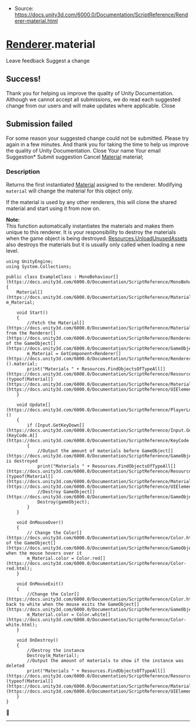 * Source: https://docs.unity3d.com/6000.0/Documentation/ScriptReference/Renderer-material.html

#  [Renderer](https://docs.unity3d.com/6000.0/Documentation/ScriptReference/Renderer.html).material
Leave feedback
Suggest a change
## Success!
Thank you for helping us improve the quality of Unity Documentation. Although we cannot accept all submissions, we do read each suggested change from our users and will make updates where applicable.
Close
## Submission failed
For some reason your suggested change could not be submitted. Please <a>try again</a> in a few minutes. And thank you for taking the time to help us improve the quality of Unity Documentation.
Close
Your name Your email Suggestion* Submit suggestion
Cancel
[Material](https://docs.unity3d.com/6000.0/Documentation/ScriptReference/Material.html) material; 
### Description
Returns the first instantiated [Material](https://docs.unity3d.com/6000.0/Documentation/ScriptReference/Material.html) assigned to the renderer.
Modifying `material` will change the material for this object only.  
  
If the material is used by any other renderers, this will clone the shared material and start using it from now on.  
  
**Note:**  
This function automatically instantiates the materials and makes them unique to this renderer. It is your responsibility to destroy the materials when the game object is being destroyed. [Resources.UnloadUnusedAssets](https://docs.unity3d.com/6000.0/Documentation/ScriptReference/Resources.UnloadUnusedAssets.html) also destroys the materials but it is usually only called when loading a new level.
```
using UnityEngine;
using System.Collections;  
  
public class ExampleClass : MonoBehaviour[](https://docs.unity3d.com/6000.0/Documentation/ScriptReference/MonoBehaviour.html)
{
    Material[](https://docs.unity3d.com/6000.0/Documentation/ScriptReference/Material.html) m_Material;  
  
    void Start()
    {
        //Fetch the Material[](https://docs.unity3d.com/6000.0/Documentation/ScriptReference/Material.html) from the Renderer[](https://docs.unity3d.com/6000.0/Documentation/ScriptReference/Renderer.html) of the GameObject[](https://docs.unity3d.com/6000.0/Documentation/ScriptReference/GameObject.html)
        m_Material = GetComponent<Renderer[](https://docs.unity3d.com/6000.0/Documentation/ScriptReference/Renderer.html)>().material;
        print("Materials " + Resources.FindObjectsOfTypeAll[](https://docs.unity3d.com/6000.0/Documentation/ScriptReference/Resources.FindObjectsOfTypeAll.html)(typeof(Material[](https://docs.unity3d.com/6000.0/Documentation/ScriptReference/Material.html))).Length[](https://docs.unity3d.com/6000.0/Documentation/ScriptReference/UIElements.Length.html));
    }  
  
    void Update[](https://docs.unity3d.com/6000.0/Documentation/ScriptReference/PlayerLoop.Update.html)()
    {
        if (Input.GetKeyDown[](https://docs.unity3d.com/6000.0/Documentation/ScriptReference/Input.GetKeyDown.html)(KeyCode.A[](https://docs.unity3d.com/6000.0/Documentation/ScriptReference/KeyCode.A.html)))
        {
            //Output the amount of materials before GameObject[](https://docs.unity3d.com/6000.0/Documentation/ScriptReference/GameObject.html) is destroyed
            print("Materials " + Resources.FindObjectsOfTypeAll[](https://docs.unity3d.com/6000.0/Documentation/ScriptReference/Resources.FindObjectsOfTypeAll.html)(typeof(Material[](https://docs.unity3d.com/6000.0/Documentation/ScriptReference/Material.html))).Length[](https://docs.unity3d.com/6000.0/Documentation/ScriptReference/UIElements.Length.html));
            //Destroy GameObject[](https://docs.unity3d.com/6000.0/Documentation/ScriptReference/GameObject.html)
            Destroy(gameObject);
        }
    }  
  
    void OnMouseOver()
    {
        // Change the Color[](https://docs.unity3d.com/6000.0/Documentation/ScriptReference/Color.html) of the GameObject[](https://docs.unity3d.com/6000.0/Documentation/ScriptReference/GameObject.html) when the mouse hovers over it
        m_Material.color = Color.red[](https://docs.unity3d.com/6000.0/Documentation/ScriptReference/Color-red.html);
    }  
  
    void OnMouseExit()
    {
        //Change the Color[](https://docs.unity3d.com/6000.0/Documentation/ScriptReference/Color.html) back to white when the mouse exits the GameObject[](https://docs.unity3d.com/6000.0/Documentation/ScriptReference/GameObject.html)
        m_Material.color = Color.white[](https://docs.unity3d.com/6000.0/Documentation/ScriptReference/Color-white.html);
    }  
  
    void OnDestroy()
    {
        //Destroy the instance
        Destroy(m_Material);
        //Output the amount of materials to show if the instance was deleted
        print("Materials " + Resources.FindObjectsOfTypeAll[](https://docs.unity3d.com/6000.0/Documentation/ScriptReference/Resources.FindObjectsOfTypeAll.html)(typeof(Material[](https://docs.unity3d.com/6000.0/Documentation/ScriptReference/Material.html))).Length[](https://docs.unity3d.com/6000.0/Documentation/ScriptReference/UIElements.Length.html));
    }
}

```

* * *
